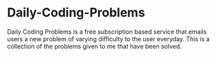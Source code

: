 # Daily-Coding-Problems
Daily Coding Problems is a free subscription based service that emails users a new problem of varying difficulty to the user everyday. This is a collection of the problems given to me that have been solved.
